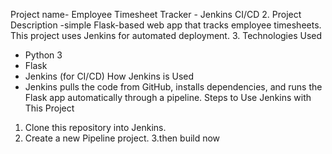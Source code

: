 Project name- Employee Timesheet Tracker - Jenkins CI/CD
2. Project Description -simple Flask-based web app that tracks employee timesheets. This project uses Jenkins for automated deployment.
3. Technologies Used
- Python 3
- Flask
- Jenkins (for CI/CD)
How Jenkins is Used
- Jenkins pulls the code from GitHub, installs dependencies, and runs the Flask app automatically through a pipeline.
Steps to Use Jenkins with This Project
1. Clone this repository into Jenkins.
2. Create a new Pipeline project.
3.then build now

